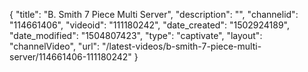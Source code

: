 {
    "title": "B. Smith 7 Piece Multi Server",
    "description": "",
    "channelid": "114661406",
    "videoid": "111180242",
    "date_created": "1502924189",
    "date_modified": "1504807423",
    "type": "captivate",
    "layout": "channelVideo",
    "url": "\/latest-videos\/b-smith-7-piece-multi-server\/114661406-111180242"
}